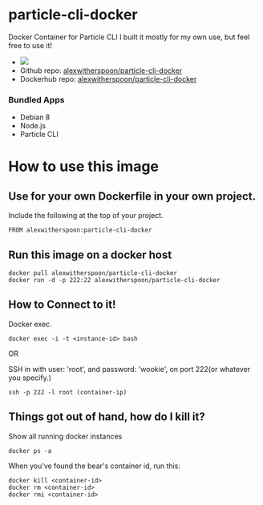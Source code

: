 # particle-cli-docker
Docker Container for Particle CLI
I built it mostly for my own use, but feel free to use it! 

* [![](https://badge.imagelayers.io/alexwitherspoon/particle-cli-docker.svg)](https://imagelayers.io/?images=alexwitherspoon/particle-cli-docker 'Get your own badge on imagelayers.io')
* Github repo: [alexwitherspoon/particle-cli-docker](https://github.com/alexwitherspoon/particle-cli-docker)
* Dockerhub repo: [alexwitherspoon/particle-cli-docker](https://registry.hub.docker.com/u/alexwitherspoon/particle-cli-docker/)

### Bundled Apps
* Debian 8
* Node.js
* Particle CLI


# How to use this image

## Use for your own Dockerfile in your own project.

Include the following at the top of your project.

    FROM alexwitherspoon:particle-cli-docker

## Run this image on a docker host

    docker pull alexwitherspoon/particle-cli-docker
    docker run -d -p 222:22 alexwitherspoon/particle-cli-docker

## How to Connect to it!

Docker exec.

    docker exec -i -t <instance-id> bash
    
OR

SSH in with user: 'root', and password: 'wookie', on port 222(or whatever you specify.)
   
    ssh -p 222 -l root (container-ip)
   

## Things got out of hand, how do I kill it?

Show all running docker instances

    docker ps -a

When you've found the bear's container id, run this:

    docker kill <container-id>
    docker rm <container-id>
    docker rmi <container-id>

